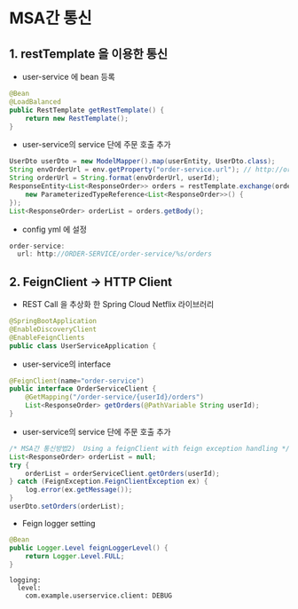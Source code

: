 # MSA간 통신

## 1. restTemplate 을 이용한 통신
- user-service 에 bean 등록
```java
@Bean
@LoadBalanced
public RestTemplate getRestTemplate() {
	return new RestTemplate();
}
```
- user-service의 service 단에 주문 호출 추가
```java
UserDto userDto = new ModelMapper().map(userEntity, UserDto.class);
String envOrderUrl = env.getProperty("order-service.url"); // http://order-service/order-service/%s/orders
String orderUrl = String.format(envOrderUrl, userId);
ResponseEntity<List<ResponseOrder>> orders = restTemplate.exchange(orderUrl, HttpMethod.GET, null,
	new ParameterizedTypeReference<List<ResponseOrder>>() {
});
List<ResponseOrder> orderList = orders.getBody();
```
- config yml 에 설정
```java
order-service:
  url: http://ORDER-SERVICE/order-service/%s/orders
```

## 2. FeignClient -> HTTP Client
- REST Call 을 추상화 한 Spring Cloud Netflix 라이브러리
```JAVA
@SpringBootApplication
@EnableDiscoveryClient
@EnableFeignClients
public class UserServiceApplication {
```
- user-service의 interface 
```JAVA
@FeignClient(name="order-service")
public interface OrderServiceClient {
    @GetMapping("/order-service/{userId}/orders")
    List<ResponseOrder> getOrders(@PathVariable String userId);
}
```
- user-service의 service 단에 주문 호출 추가
```java
/* MSA간 통신방법2)  Using a feignClient with feign exception handling */
List<ResponseOrder> orderList = null;
try {
    orderList = orderServiceClient.getOrders(userId);
} catch (FeignException.FeignClientException ex) {
    log.error(ex.getMessage());
}
userDto.setOrders(orderList);
```
- Feign logger setting
```java
@Bean
public Logger.Level feignLoggerLevel() {
	return Logger.Level.FULL;
}
```
```
logging:
  level:
    com.example.userservice.client: DEBUG
```
